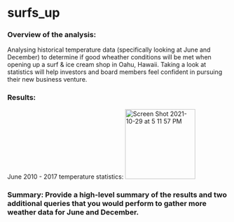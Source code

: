 # surfs_up

### Overview of the analysis:
Analysing historical temperature data (specifically looking at June and December) to determine if good wheather conditions will be met when opening up a surf & ice cream shop in Oahu, Hawaii. Taking a look at statistics will help investors and board members feel confident in pursuing their new business venture. 


### Results:
June 2010 - 2017 temperature statistics:
<img width="160" alt="Screen Shot 2021-10-29 at 5 11 57 PM" src="https://user-images.githubusercontent.com/89141436/139502223-f9c8673c-d5e3-437e-a5b7-a0d67a71a6a2.png">






### Summary: Provide a high-level summary of the results and two additional queries that you would perform to gather more weather data for June and December.

